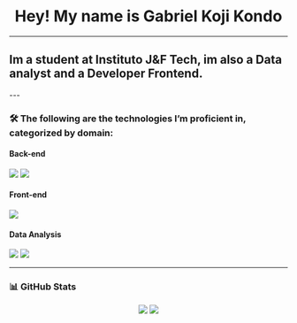 <h1 align="center">Hey! My name is Gabriel Koji Kondo</h1>

---

<h2>Im a student at Instituto J&F Tech, im also a Data analyst and a Developer Frontend. </h2>
---

### 🛠️ The following are the technologies I’m proficient in, categorized by domain:

#### Back-end  
<img src="https://img.shields.io/badge/-Python-FFDA4D?style=flat&logo=python&logoColor=white" />
<img src="https://img.shields.io/badge/-Java-007396?style=flat&logo=java&logoColor=white" />

#### Front-end  
<img src="https://img.shields.io/badge/-Angular-DD0031?style=flat&logo=angular&logoColor=white" />

#### Data Analysis  
<img src="https://img.shields.io/badge/-PostgreSQL-4169E1?style=flat&logo=postgresql&logoColor=white" />
<img src="https://img.shields.io/badge/-MongoDB-47A248?style=flat&logo=mongodb&logoColor=white" />

---

### 📊 GitHub Stats

<p align="center">
  <img src="https://github-readme-stats.vercel.app/api?username=Gabriel-Kondo&theme=kacho_ga&show_icons=true&hide_border=false&count_private=true" />
  <img src="https://github-readme-stats.vercel.app/api/top-langs/?username=Gabriel-Kondo&theme=kacho_ga&show_icons=true&hide_border=false&layout=compact" />
</p>
